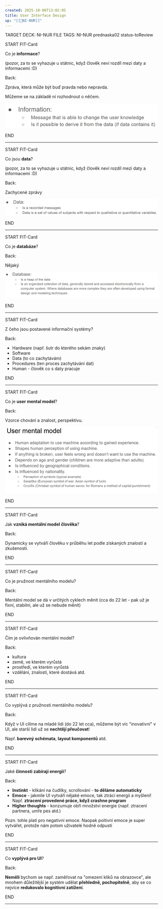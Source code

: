 ```yaml
---
created: 2025-10-06T13:02:05
title: User Interface Design
up: "[[📖NI-NUR]]"
---
```


TARGET DECK: NI-NUR
FILE TAGS: NI-NUR prednaska02 status-toReview


START
FIT-Card

Co je **informace**?

(pozor, za to se vyhazuje u státnic, když člověk neví rozdíl mezi daty a informacemi :D)

Back:

Zpráva, která může být buď pravda nebo nepravda.

Můžeme se na základě ní rozhodnout o něčem.

<!-- DetailInfoStart -->
![](../../Assets/Pasted%20image%2020251006130636.png)
<!-- DetailInfoEnd -->
<!--ID: 1760708147838-->
END

---


START
FIT-Card

Co jsou **data**?

(pozor, za to se vyhazuje u státnic, když člověk neví rozdíl mezi daty a informacemi :D)

Back:

Zachycené zprávy

<!-- DetailInfoStart -->
![](../../Assets/Pasted%20image%2020251006130646.png)
<!-- DetailInfoEnd -->
<!--ID: 1760708147841-->
END

---


START
FIT-Card

Co je **databáze**?

Back:

Nějaký 

<!-- DetailInfoStart -->
![](../../Assets/Pasted%20image%2020251006130959.png)
<!-- DetailInfoEnd -->
<!--ID: 1760708147845-->
END

---


START
FIT-Card

Z čeho jsou postavené informační systémy?

Back:

- Hardware (např. šutr do kterého sekám znaky)
- Software
- Data (to co zachytávám)
- Procedures (ten proces zachytávání dat)
- Human - člověk co s daty pracuje
<!--ID: 1760708147848-->
END

---


START
FIT-Card

Co je **user mental model**?

Back:

Vzorce chování a znalost, perspektivu.

<!-- DetailInfoStart -->
![](../../Assets/Pasted%20image%2020251006131515.png)
<!-- DetailInfoEnd -->
<!--ID: 1760708147852-->
END

---


START
FIT-Card

Jak **vzniká mentální model člověka**?

Back:

Dynamicky se vytváří člověku v průběhu let podle získaných znalostí a zkušeností.
<!--ID: 1760708147855-->
END

---


START
FIT-Card

Co je pružnost mentálního modelu?

Back:

Mentální model se dá v určitých cyklech měnit (cca do 22 let - pak už je fixní, stabilní, ale už se nebude měnit)
<!--ID: 1760708147858-->
END

---


START
FIT-Card

Čím je ovlivňován mentální model?

Back:

- kultura
- země, ve kterém vyrůstá
- prostředí, ve kterém vyrůstá
- vzdělání, znalosti, které dostává atd.
<!--ID: 1760708147862-->
END

---


START
FIT-Card

Co vyplývá z pružnosti mentálního modelu?

Back:

Když v UI cílíme na mladé lidi (do 22 let cca), můžeme být víc "inovativní" v UI, ale starší lidi už se **nechtějí přeučovat**!

Např. **barevný schémata**, **layout komponentů** atd.
<!--ID: 1760708147865-->
END

---


START
FIT-Card

Jaké **činnosti zabírají energii**?

Back:

- **Instinkt** - klikání na čudlíky, scrollování - **to děláme automaticky**
- **Emoce** - jakmile UI vytváří nějaké emoce, tak ztrácí energii a myšlení! Např. **ztracení provedené práce, když crashne program**
- **Higher thoughts** - konzumuje obří množství energie (např. ztracení partnera, umře pes atd.)

Pozn. tohle platí pro negativní emoce. Naopak poitivní emoce je super vytvářet, protože nám potom uživatelé hodně odpustí
<!--ID: 1760708147868-->
END

---


START
FIT-Card

Co **vyplývá pro UI**?

Back:

**Neměli** bychom se např. zaměřovat na "omezení kliků na obrazovce", ale mnohem důležitější je systém udělat **přehledně, pochopitelně**, aby se co nejvíce **redukovalo kognitivní zatížení**.
<!--ID: 1760708147872-->
END

---

